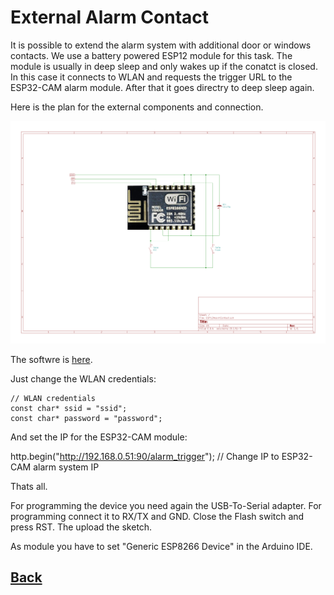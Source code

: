 # External Alarm Contact

It is possible to extend the alarm system with additional door or windows contacts.
We use a battery powered ESP12 module for this task. The module is usually in deep sleep and only wakes up if the conatct is closed. In this case it connects to WLAN and requests the trigger URL to the ESP32-CAM alarm module. After that it goes directry to deep sleep again.

Here is the plan for the external components and connection.

![Schematics](https://github.com/AK-Homberger/Alexa-Alarm-System-ESP32CAM/blob/main/Pictures/ESP12AlarmContact.png)

The softwre is [here](https://github.com/AK-Homberger/Alexa-Alarm-System-ESP32CAM/blob/main/ESP12AlarmContact/ESP12AlarmContact.ino).

Just change the WLAN credentials:
```
// WLAN credentials
const char* ssid = "ssid";
const char* password = "password";
```
And set the IP for the ESP32-CAM module:

http.begin("http://192.168.0.51:90/alarm_trigger");  // Change IP to ESP32-CAM alarm system IP

Thats all.

For programming the device you need again the USB-To-Serial adapter. For programming connect it to RX/TX and GND. Close the Flash switch and press RST. The upload the sketch.

As module you have to set "Generic ESP8266 Device" in the Arduino IDE.

## [Back](https://github.com/AK-Homberger/Alexa-Alarm-System-ESP32CAM/blob/main/README.md)
